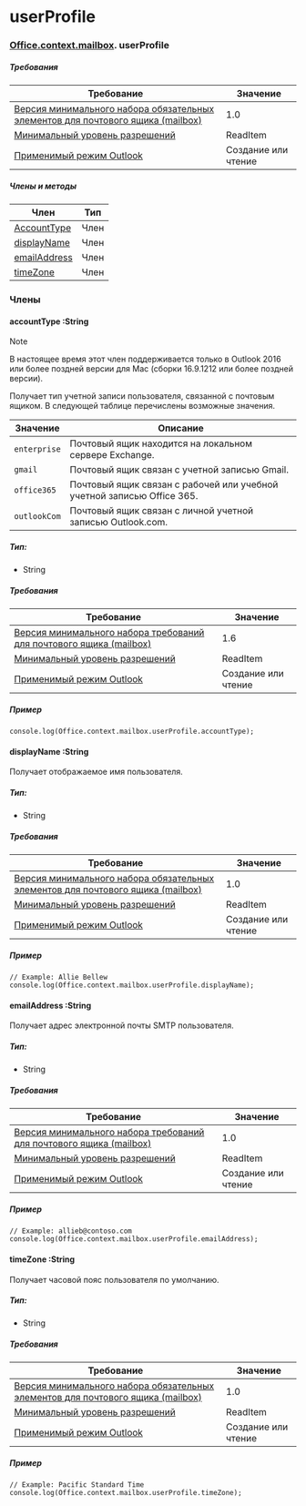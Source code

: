 
# <a name="userprofile"></a>userProfile

### [Office](Office.md)[.context](Office.context.md)[.mailbox](Office.context.mailbox.md). userProfile

##### <a name="requirements"></a>Требования

|Требование| Значение|
|---|---|
|[Версия минимального набора обязательных элементов для почтового ящика (mailbox)](/office/dev/add-ins/reference/requirement-sets/outlook-api-requirement-sets)| 1.0|
|[Минимальный уровень разрешений](https://docs.microsoft.com/outlook/add-ins/understanding-outlook-add-in-permissions)| ReadItem|
|[Применимый режим Outlook](https://docs.microsoft.com/outlook/add-ins/#extension-points)| Cоздание или чтение|

##### <a name="members-and-methods"></a>Члены и методы

| Член | Тип |
|--------|------|
| [AccountType](#accounttype-string) | Член |
| [displayName](#displayname-string) | Член |
| [emailAddress](#emailaddress-string) | Член |
| [timeZone](#timezone-string) | Член |

### <a name="members"></a>Члены

####  <a name="accounttype-string"></a>accountType :String

> [!NOTE]
> В настоящее время этот член поддерживается только в Outlook 2016 или более поздней версии для Mac (сборки 16.9.1212 или более поздней версии).

Получает тип учетной записи пользователя, связанной с почтовым ящиком. В следующей таблице перечислены возможные значения.

| Значение | Описание |
|-------|-------------|
| `enterprise` | Почтовый ящик находится на локальном сервере Exchange. |
| `gmail` | Почтовый ящик связан с учетной записью Gmail. |
| `office365` | Почтовый ящик связан с рабочей или учебной учетной записью Office 365. |
| `outlookCom` | Почтовый ящик связан с личной учетной записью Outlook.com. |

##### <a name="type"></a>Тип:

*   String

##### <a name="requirements"></a>Требования

|Требование| Значение|
|---|---|
|[Версия минимального набора требований для почтового ящика (mailbox)](/office/dev/add-ins/reference/requirement-sets/outlook-api-requirement-sets)| 1.6 |
|[Минимальный уровень разрешений](https://docs.microsoft.com/outlook/add-ins/understanding-outlook-add-in-permissions)| ReadItem|
|[Применимый режим Outlook](https://docs.microsoft.com/outlook/add-ins/#extension-points)| Cоздание или чтение|

##### <a name="example"></a>Пример

```
console.log(Office.context.mailbox.userProfile.accountType);
```

####  <a name="displayname-string"></a>displayName :String

Получает отображаемое имя пользователя.

##### <a name="type"></a>Тип:

*   String

##### <a name="requirements"></a>Требования

|Требование| Значение|
|---|---|
|[Версия минимального набора обязательных элементов для почтового ящика (mailbox)](/office/dev/add-ins/reference/requirement-sets/outlook-api-requirement-sets)| 1.0|
|[Минимальный уровень разрешений](https://docs.microsoft.com/outlook/add-ins/understanding-outlook-add-in-permissions)| ReadItem|
|[Применимый режим Outlook](https://docs.microsoft.com/outlook/add-ins/#extension-points)| Cоздание или чтение|

##### <a name="example"></a>Пример

```
// Example: Allie Bellew
console.log(Office.context.mailbox.userProfile.displayName);
```

####  <a name="emailaddress-string"></a>emailAddress :String

Получает адрес электронной почты SMTP пользователя.

##### <a name="type"></a>Тип:

*   String

##### <a name="requirements"></a>Требования

|Требование| Значение|
|---|---|
|[Версия минимального набора требований для почтового ящика (mailbox)](/office/dev/add-ins/reference/requirement-sets/outlook-api-requirement-sets)| 1.0|
|[Минимальный уровень разрешений](https://docs.microsoft.com/outlook/add-ins/understanding-outlook-add-in-permissions)| ReadItem|
|[Применимый режим Outlook](https://docs.microsoft.com/outlook/add-ins/#extension-points)| Cоздание или чтение|

##### <a name="example"></a>Пример

```
// Example: allieb@contoso.com
console.log(Office.context.mailbox.userProfile.emailAddress);
```

####  <a name="timezone-string"></a>timeZone :String

Получает часовой пояс пользователя по умолчанию.

##### <a name="type"></a>Тип:

*   String

##### <a name="requirements"></a>Требования

|Требование| Значение|
|---|---|
|[Версия минимального набора обязательных элементов для почтового ящика (mailbox)](/office/dev/add-ins/reference/requirement-sets/outlook-api-requirement-sets)| 1.0|
|[Минимальный уровень разрешений](https://docs.microsoft.com/outlook/add-ins/understanding-outlook-add-in-permissions)| ReadItem|
|[Применимый режим Outlook](https://docs.microsoft.com/outlook/add-ins/#extension-points)| Cоздание или чтение|

##### <a name="example"></a>Пример

```
// Example: Pacific Standard Time
console.log(Office.context.mailbox.userProfile.timeZone);
```